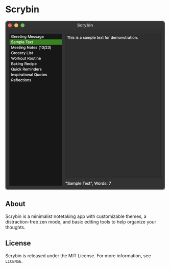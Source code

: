 # Scrybin

<img src="assets/screenshot.png" alt="Screenshot" width="500" height="528">

## About
Scrybin is a minimalist notetaking app with customizable themes, a distraction-free zen mode, and basic editing tools to help organize your thoughts.

## License
Scrybin is released under the MIT License. For more information, see `LICENSE`.
